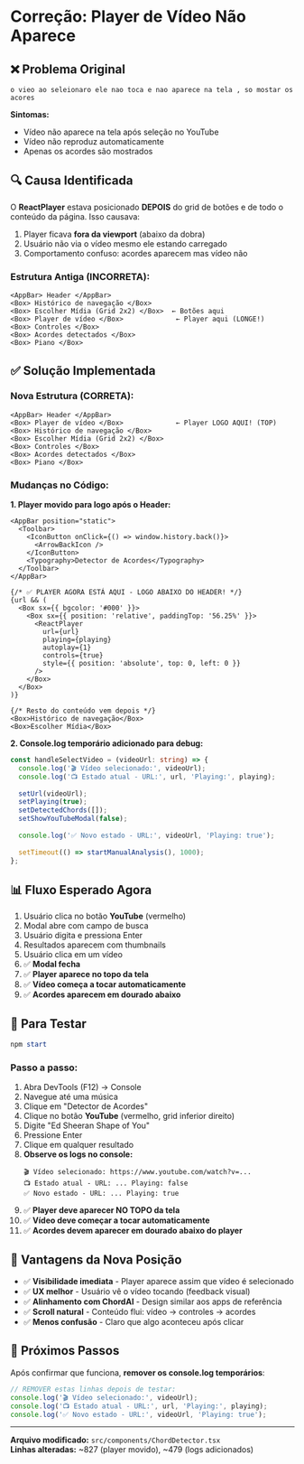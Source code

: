 # Correção: Player de Vídeo Não Aparece

## ❌ Problema Original

```
o vieo ao seleionaro ele nao toca e nao aparece na tela , so mostar os acores
```

**Sintomas:**
- Vídeo não aparece na tela após seleção no YouTube
- Vídeo não reproduz automaticamente
- Apenas os acordes são mostrados

## 🔍 Causa Identificada

O **ReactPlayer** estava posicionado **DEPOIS** do grid de botões e de todo o conteúdo da página. Isso causava:

1. Player ficava **fora da viewport** (abaixo da dobra)
2. Usuário não via o vídeo mesmo ele estando carregado
3. Comportamento confuso: acordes aparecem mas vídeo não

### Estrutura Antiga (INCORRETA):

```tsx
<AppBar> Header </AppBar>
<Box> Histórico de navegação </Box>
<Box> Escolher Mídia (Grid 2x2) </Box>  ← Botões aqui
<Box> Player de vídeo </Box>             ← Player aqui (LONGE!)
<Box> Controles </Box>
<Box> Acordes detectados </Box>
<Box> Piano </Box>
```

## ✅ Solução Implementada

### Nova Estrutura (CORRETA):

```tsx
<AppBar> Header </AppBar>
<Box> Player de vídeo </Box>             ← Player LOGO AQUI! (TOP)
<Box> Histórico de navegação </Box>
<Box> Escolher Mídia (Grid 2x2) </Box>
<Box> Controles </Box>
<Box> Acordes detectados </Box>
<Box> Piano </Box>
```

### Mudanças no Código:

**1. Player movido para logo após o Header:**

```tsx
<AppBar position="static">
  <Toolbar>
    <IconButton onClick={() => window.history.back()}>
      <ArrowBackIcon />
    </IconButton>
    <Typography>Detector de Acordes</Typography>
  </Toolbar>
</AppBar>

{/* ✅ PLAYER AGORA ESTÁ AQUI - LOGO ABAIXO DO HEADER! */}
{url && (
  <Box sx={{ bgcolor: '#000' }}>
    <Box sx={{ position: 'relative', paddingTop: '56.25%' }}>
      <ReactPlayer
        url={url}
        playing={playing}
        autoplay={1}
        controls={true}
        style={{ position: 'absolute', top: 0, left: 0 }}
      />
    </Box>
  </Box>
)}

{/* Resto do conteúdo vem depois */}
<Box>Histórico de navegação</Box>
<Box>Escolher Mídia</Box>
```

**2. Console.log temporário adicionado para debug:**

```typescript
const handleSelectVideo = (videoUrl: string) => {
  console.log('🎬 Vídeo selecionado:', videoUrl);
  console.log('📺 Estado atual - URL:', url, 'Playing:', playing);
  
  setUrl(videoUrl);
  setPlaying(true);
  setDetectedChords([]);
  setShowYouTubeModal(false);
  
  console.log('✅ Novo estado - URL:', videoUrl, 'Playing: true');
  
  setTimeout(() => startManualAnalysis(), 1000);
};
```

## 📊 Fluxo Esperado Agora

1. Usuário clica no botão **YouTube** (vermelho)
2. Modal abre com campo de busca
3. Usuário digita e pressiona Enter
4. Resultados aparecem com thumbnails
5. Usuário clica em um vídeo
6. ✅ **Modal fecha**
7. ✅ **Player aparece no topo da tela**
8. ✅ **Vídeo começa a tocar automaticamente**
9. ✅ **Acordes aparecem em dourado abaixo**

## 🧪 Para Testar

```powershell
npm start
```

### Passo a passo:

1. Abra DevTools (F12) → Console
2. Navegue até uma música
3. Clique em "Detector de Acordes"
4. Clique no botão **YouTube** (vermelho, grid inferior direito)
5. Digite "Ed Sheeran Shape of You"
6. Pressione Enter
7. Clique em qualquer resultado
8. **Observe os logs no console:**
   ```
   🎬 Vídeo selecionado: https://www.youtube.com/watch?v=...
   📺 Estado atual - URL: ... Playing: false
   ✅ Novo estado - URL: ... Playing: true
   ```
9. ✅ **Player deve aparecer NO TOPO da tela**
10. ✅ **Vídeo deve começar a tocar automaticamente**
11. ✅ **Acordes devem aparecer em dourado abaixo do player**

## 🎯 Vantagens da Nova Posição

- ✅ **Visibilidade imediata** - Player aparece assim que vídeo é selecionado
- ✅ **UX melhor** - Usuário vê o vídeo tocando (feedback visual)
- ✅ **Alinhamento com ChordAI** - Design similar aos apps de referência
- ✅ **Scroll natural** - Conteúdo flui: vídeo → controles → acordes
- ✅ **Menos confusão** - Claro que algo aconteceu após clicar

## 📝 Próximos Passos

Após confirmar que funciona, **remover os console.log temporários**:

```typescript
// REMOVER estas linhas depois de testar:
console.log('🎬 Vídeo selecionado:', videoUrl);
console.log('📺 Estado atual - URL:', url, 'Playing:', playing);
console.log('✅ Novo estado - URL:', videoUrl, 'Playing: true');
```

---

**Arquivo modificado:** `src/components/ChordDetector.tsx`  
**Linhas alteradas:** ~827 (player movido), ~479 (logs adicionados)
